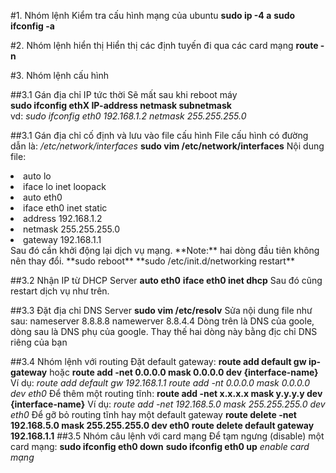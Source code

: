 #1. Nhóm lệnh Kiểm tra cấu hình mạng của ubuntu
**sudo ip -4 a**
**sudo ifconfig -a**

#2. Nhóm lệnh hiển thị
Hiển thị các định tuyến đi qua các card mạng
**route -n**

#3. Nhóm lệnh cấu hình

##3.1 Gán địa chỉ IP tức thời
Sẽ mất sau khi reboot máy <br>
**sudo ifconfig ethX IP-address netmask subnetmask**<br>
vd: *sudo ifconfig eth0 192.168.1.2 netmask 255.255.255.0*

##3.1 Gán địa chỉ cố định và lưu vào file cấu hình
File cấu hình có đường dẫn là: */etc/network/interfaces*
**sudo vim /etc/network/interfaces**
Nội dung file:
<li>auto lo</li>
<li>iface lo inet loopack</li>
<li>auto eth0</li>
<li> iface eth0 inet static</li>
<li>address 192.168.1.2</li>
<li>netmask 255.255.255.0</li>
<li>gateway 192.168.1.1</li>
Sau đó cần khởi động lại dịch vụ mạng. **Note:** hai dòng đầu tiên không nên thay đổi.
**sudo reboot**
**sudo /etc/init.d/networking restart**

##3.2 Nhận IP từ DHCP Server
**auto eth0**
**iface eth0 inet dhcp**
Sau đó cũng restart dịch vụ như trên.

##3.3 Đặt địa chỉ DNS Server 
**sudo vim /etc/resolv**
Sửa nội dung file như sau:
	nameserver 8.8.8.8
	namewerver 8.8.4.4
Dòng trên là DNS của goole, dòng sau là DNS phụ của google. Thay thế hai dòng này bằng địc chỉ DNS riêng của bạn

##3.4 Nhóm lệnh với routing
Đặt default gateway:
**route add default gw ip-gateway**
hoặc
**route add -net 0.0.0.0 mask 0.0.0.0 dev {interface-name}**
Ví dụ:
*route add default gw 192.168.1.1*
*route add -nt 0.0.0.0 mask 0.0.0.0 dev eth0*
Để thêm một routing tĩnh:
**route add -net x.x.x.x mask y.y.y.y dev {interface-name}**
Ví dụ:
*route add -net 192.168.5.0 mask 255.255.255.0 dev eth0*
Để gỡ bỏ routing tĩnh hay một default gateway
**route delete -net 192.168.5.0 mask 255.255.255.0 dev eth0**
**route delete default gateway 192.168.1.1**
##3.5 Nhóm câu lệnh với card mạng
Để tạm ngưng (disable) một card mạng:
**sudo ifconfig eth0 down**
**sudo ifconfig eth0 up** *enable card mạng*

